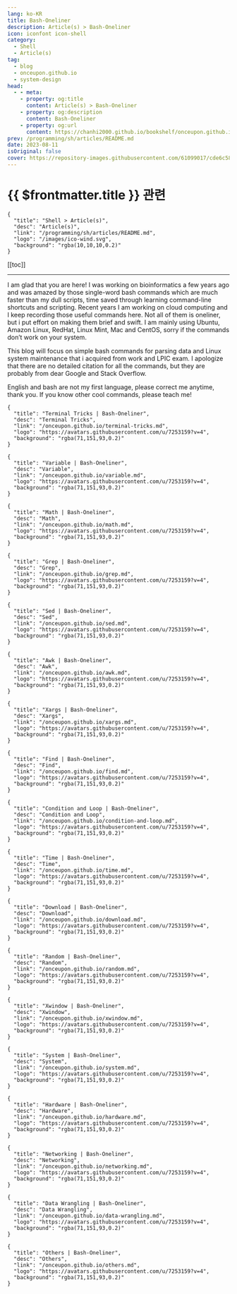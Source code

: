 ```yaml
---
lang: ko-KR
title: Bash-Oneliner
description: Article(s) > Bash-Oneliner
icon: iconfont icon-shell
category: 
  - Shell
  - Article(s)
tag: 
  - blog
  - onceupon.github.io
  - system-design
head:
  - - meta:
    - property: og:title
      content: Article(s) > Bash-Oneliner
    - property: og:description
      content: Bash-Oneliner
    - property: og:url
      content: https://chanhi2000.github.io/bookshelf/onceupon.github.io/
prev: /programming/sh/articles/README.md
date: 2023-08-11
isOriginal: false
cover: https://repository-images.githubusercontent.com/61099017/cde6c580-765d-11e9-9f0a-9d94f2bdf421
---
```


# {{ $frontmatter.title }} 관련

```component VPCard
{
  "title": "Shell > Article(s)",
  "desc": "Article(s)",
  "link": "/programming/sh/articles/README.md",
  "logo": "/images/ico-wind.svg",
  "background": "rgba(10,10,10,0.2)"
}
```

[[toc]]

---

<SiteInfo
  name="Bash-Oneliner"
  desc="A collection of handy Bash One-Liners and terminal tricks for data processing and Linux system maintenance."
  url="https://onceupon.github.io/Bash-Oneliner/"
  logo="https://avatars.githubusercontent.com/u/7253159?v=4"
  preview="https://repository-images.githubusercontent.com/61099017/cde6c580-765d-11e9-9f0a-9d94f2bdf421"/>

I am glad that you are here! I was working on bioinformatics a few years ago and was amazed by those single-word bash commands which are much faster than my dull scripts, time saved through learning command-line shortcuts and scripting. Recent years I am working on cloud computing and I keep recording those useful commands here. Not all of them is oneliner, but i put effort on making them brief and swift. I am mainly using Ubuntu, Amazon Linux, RedHat, Linux Mint, Mac and CentOS, sorry if the commands don’t work on your system.

This blog will focus on simple bash commands for parsing data and Linux system maintenance that i acquired from work and LPIC exam. I apologize that there are no detailed citation for all the commands, but they are probably from dear Google and Stack Overflow.

English and bash are not my first language, please correct me anytime, thank you. If you know other cool commands, please teach me!

```component VPCard
{
  "title": "Terminal Tricks | Bash-Oneliner",
  "desc": "Terminal Tricks",
  "link": "/onceupon.github.io/terminal-tricks.md",
  "logo": "https://avatars.githubusercontent.com/u/7253159?v=4",
  "background": "rgba(71,151,93,0.2)"
}
```

```component VPCard
{
  "title": "Variable | Bash-Oneliner",
  "desc": "Variable",
  "link": "/onceupon.github.io/variable.md",
  "logo": "https://avatars.githubusercontent.com/u/7253159?v=4",
  "background": "rgba(71,151,93,0.2)"
}
```

```component VPCard
{
  "title": "Math | Bash-Oneliner",
  "desc": "Math",
  "link": "/onceupon.github.io/math.md",
  "logo": "https://avatars.githubusercontent.com/u/7253159?v=4",
  "background": "rgba(71,151,93,0.2)"
}
```

```component VPCard
{
  "title": "Grep | Bash-Oneliner",
  "desc": "Grep",
  "link": "/onceupon.github.io/grep.md",
  "logo": "https://avatars.githubusercontent.com/u/7253159?v=4",
  "background": "rgba(71,151,93,0.2)"
}
```

```component VPCard
{
  "title": "Sed | Bash-Oneliner",
  "desc": "Sed",
  "link": "/onceupon.github.io/sed.md",
  "logo": "https://avatars.githubusercontent.com/u/7253159?v=4",
  "background": "rgba(71,151,93,0.2)"
}
```

```component VPCard
{
  "title": "Awk | Bash-Oneliner",
  "desc": "Awk",
  "link": "/onceupon.github.io/awk.md",
  "logo": "https://avatars.githubusercontent.com/u/7253159?v=4",
  "background": "rgba(71,151,93,0.2)"
}
```

```component VPCard
{
  "title": "Xargs | Bash-Oneliner",
  "desc": "Xargs",
  "link": "/onceupon.github.io/xargs.md",
  "logo": "https://avatars.githubusercontent.com/u/7253159?v=4",
  "background": "rgba(71,151,93,0.2)"
}
```

```component VPCard
{
  "title": "Find | Bash-Oneliner",
  "desc": "Find",
  "link": "/onceupon.github.io/find.md",
  "logo": "https://avatars.githubusercontent.com/u/7253159?v=4",
  "background": "rgba(71,151,93,0.2)"
}
```

```component VPCard
{
  "title": "Condition and Loop | Bash-Oneliner",
  "desc": "Condition and Loop",
  "link": "/onceupon.github.io/condition-and-loop.md",
  "logo": "https://avatars.githubusercontent.com/u/7253159?v=4",
  "background": "rgba(71,151,93,0.2)"
}
```

```component VPCard
{
  "title": "Time | Bash-Oneliner",
  "desc": "Time",
  "link": "/onceupon.github.io/time.md",
  "logo": "https://avatars.githubusercontent.com/u/7253159?v=4",
  "background": "rgba(71,151,93,0.2)"
}
```

```component VPCard
{
  "title": "Download | Bash-Oneliner",
  "desc": "Download",
  "link": "/onceupon.github.io/download.md",
  "logo": "https://avatars.githubusercontent.com/u/7253159?v=4",
  "background": "rgba(71,151,93,0.2)"
}
```

```component VPCard
{
  "title": "Random | Bash-Oneliner",
  "desc": "Random",
  "link": "/onceupon.github.io/random.md",
  "logo": "https://avatars.githubusercontent.com/u/7253159?v=4",
  "background": "rgba(71,151,93,0.2)"
}
```

```component VPCard
{
  "title": "Xwindow | Bash-Oneliner",
  "desc": "Xwindow",
  "link": "/onceupon.github.io/xwindow.md",
  "logo": "https://avatars.githubusercontent.com/u/7253159?v=4",
  "background": "rgba(71,151,93,0.2)"
}
```

```component VPCard
{
  "title": "System | Bash-Oneliner",
  "desc": "System",
  "link": "/onceupon.github.io/system.md",
  "logo": "https://avatars.githubusercontent.com/u/7253159?v=4",
  "background": "rgba(71,151,93,0.2)"
}
```

```component VPCard
{
  "title": "Hardware | Bash-Oneliner",
  "desc": "Hardware",
  "link": "/onceupon.github.io/hardware.md",
  "logo": "https://avatars.githubusercontent.com/u/7253159?v=4",
  "background": "rgba(71,151,93,0.2)"
}
```

```component VPCard
{
  "title": "Networking | Bash-Oneliner",
  "desc": "Networking",
  "link": "/onceupon.github.io/networking.md",
  "logo": "https://avatars.githubusercontent.com/u/7253159?v=4",
  "background": "rgba(71,151,93,0.2)"
}
```

```component VPCard
{
  "title": "Data Wrangling | Bash-Oneliner",
  "desc": "Data Wrangling",
  "link": "/onceupon.github.io/data-wrangling.md",
  "logo": "https://avatars.githubusercontent.com/u/7253159?v=4",
  "background": "rgba(71,151,93,0.2)"
}
```

```component VPCard
{
  "title": "Others | Bash-Oneliner",
  "desc": "Others",
  "link": "/onceupon.github.io/others.md",
  "logo": "https://avatars.githubusercontent.com/u/7253159?v=4",
  "background": "rgba(71,151,93,0.2)"
}
```

